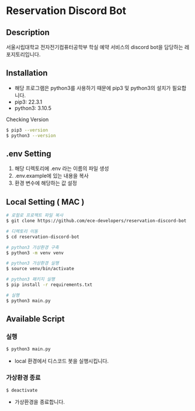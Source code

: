 # Reservation Discord Bot

## Description

서울시립대학교 전자전기컴퓨터공학부 학실 예약 서비스의 discord bot을 담당하는 레포지토리입니다.

## Installation

- 해당 프로그램은 python3를 사용하기 때문에 pip3 및 python3의 설치가 필요합니다.
- pip3: 22.3.1
- python3: 3.10.5

Checking Version
```bash
$ pip3 --version
$ python3 --version
```
## .env Setting

1. 해당 디렉토리에 .env 라는 이름의 파일 생성
2. .env.example에 있는 내용을 복사
3. 환경 변수에 해당하는 값 설정

## Local Setting ( MAC )

```bash
# 로컬로 프로젝트 파일 복사
$ git clone https://github.com/ece-developers/reservation-discord-bot

# 디렉토리 이동
$ cd reservation-discord-bot

# python3 가상환경 구축
$ python3 -m venv venv 

# python3 가상환경 실행
$ source venv/bin/activate

# python3 패키지 실행
$ pip install -r requirements.txt

# 실행
$ python3 main.py
```

## Available Script

### 실행 

```bash
$ python3 main.py
```

- local 환경에서 디스코드 봇을 실행시킵니다.

### 가상환경 종료

```bash
$ deactivate 
```

- 가상환경을 종료합니다.